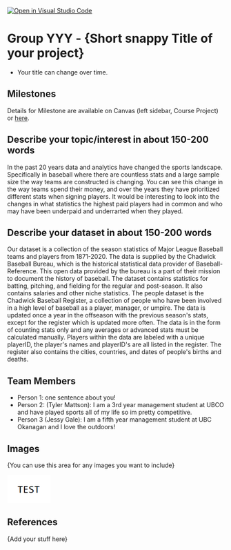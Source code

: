 [![Open in Visual Studio Code](https://classroom.github.com/assets/open-in-vscode-f059dc9a6f8d3a56e377f745f24479a46679e63a5d9fe6f495e02850cd0d8118.svg)](https://classroom.github.com/online_ide?assignment_repo_id=5828092&assignment_repo_type=AssignmentRepo)
# Group YYY - {Short snappy Title of your project}

- Your title can change over time.

## Milestones

Details for Milestone are available on Canvas (left sidebar, Course Project) or [here](https://firas.moosvi.com/courses/data301/project/milestone01.html).

## Describe your topic/interest in about 150-200 words

In the past 20 years data and analytics have changed the sports landscape. Specifically in baseball where there are countless stats and a large sample size the way teams are constructed is changing. You can see this change in the way teams spend their money, and over the years they have prioritized different stats when signing players. It would be interesting to look into the changes in what statistics the highest paid players had in common and who may have been underpaid and underrarted when they played.  

## Describe your dataset in about 150-200 words

Our dataset is a collection of the season statistics of Major League Baseball teams and players from 1871-2020. The data is supplied by the Chadwick Baseball Bureau, which is the historical statistical data provider of Baseball-Reference. This open data provided by the bureau is a part of their mission to document the history of baseball. The dataset contains statistics for batting, pitching, and fielding for the regular and post-season. It also contains salaries and other niche statistics. The people dataset is the Chadwick Baseball Register, a collection of people who have been involved in a high level of baseball as a player, manager, or umpire. The data is updated once a year in the offseason with the previous season's stats, except for the register which is updated more often. The data is in the form of counting stats only and any averages or advanced stats must be calculated manually. Players within the data are labeled with a unique playerID, the player's names and playerID's are all listed in the register. The register also contains the cities, countries, and dates of people's births and deaths. 
## Team Members

- Person 1: one sentence about you!
- Person 2: (Tyler Mattson): I am a 3rd year management student at UBCO and have played sports all of my life so im pretty competitive.
- Person 3 (Jessy Gale): I am a fifth year management student at UBC Okanagan and I love the outdoors!

## Images

{You can use this area for any images you want to include}

<img src ="images/test.png" width="100px">

## References

{Add your stuff here}



